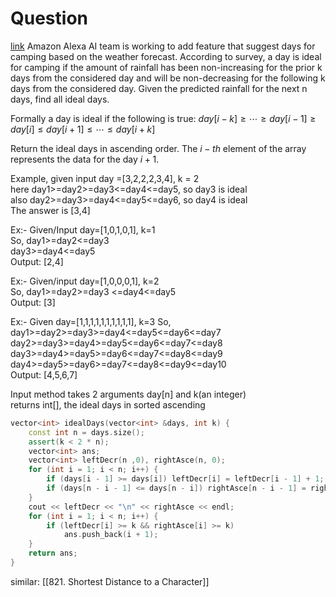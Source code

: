 # Question
[link](https://leetcode.com/discuss/interview-question/algorithms/1520406/Amazon-OA-count-the-outing-days)
Amazon Alexa AI team is working to add feature that suggest days for camping based on the weather forecast. According to survey, a day is ideal for camping if the amount of rainfall has been non-increasing for the prior k days from the considered day and will be non-decreasing for the following k days from the considered day. Given the predicted rainfall for the next n days, find all ideal days. 

Formally a day is ideal if the following is true: $day[i-k]\geq \cdots \geq day[i-1]\geq day[i]\leq day[i+1]\leq \cdots \leq day[i+k]$

Return the ideal days in ascending order. The $i-th$ element of the array represents the data for the day $i+1$. 

Example, given input day =[3,2,2,2,3,4], k = 2  
here day1>=day2>=day3<=day4<=day5, so day3 is ideal  
also day2>=day3>=day4<=day5<=day6, so day4 is ideal  
The answer is [3,4]  

Ex:- Given/Input day=[1,0,1,0,1], k=1  
So, day1>=day2<=day3  
day3>=day4<=day5  
Output: [2,4]

Ex:- Given/input day=[1,0,0,0,1], k=2  
So, day1>=day2>=day3 <=day4<=day5  
Output: [3]

Ex:- Given day=[1,1,1,1,1,1,1,1,1,1], k=3
So, day1>=day2>=day3>=day4<=day5<=day6<=day7  
day2>=day3>=day4>=day5<=day6<=day7<=day8  
day3>=day4>=day5>=day6<=day7<=day8<=day9  
day4>=day5>=day6>=day7<=day8<=day9<=day10  
Output: [4,5,6,7]

Input method takes 2 arguments day[n] and k(an integer)  
returns int[], the ideal days in sorted ascending

```cpp
vector<int> idealDays(vector<int> &days, int k) {
    const int n = days.size();
    assert(k < 2 * n);
    vector<int> ans;
    vector<int> leftDecr(n ,0), rightAsce(n, 0);
    for (int i = 1; i < n; i++) {
        if (days[i - 1] >= days[i]) leftDecr[i] = leftDecr[i - 1] + 1;
        if (days[n - i - 1] <= days[n - i]) rightAsce[n - i - 1] = rightAsce[n - i] + 1;
    }
    cout << leftDecr << "\n" << rightAsce << endl;
    for (int i = 1; i < n; i++) {
        if (leftDecr[i] >= k && rightAsce[i] >= k)
            ans.push_back(i + 1);
    }
    return ans;
}
```

similar: [[821. Shortest Distance to a Character]]